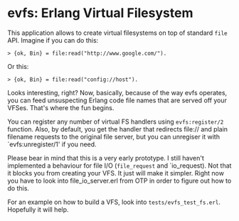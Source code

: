 evfs: Erlang Virtual Filesystem
===============================

This application allows to create virtual filesystems on top of standard
`file` API. Imagine if you can do this:

    > {ok, Bin} = file:read("http://www.google.com/").

Or this:

    > {ok, Bin} = file:read("config://host").

Looks interesting, right? Now, basically, because of the way evfs operates,
you can feed unsuspecting Erlang code file names that are served off your VFSes. 
That's where the fun begins.

You can register any number of virtual FS handlers using `evfs:register/2` function.
Also, by default, you get the handler that redirects file:// and plain filename requests
to the original file server, but you can unregiser it with `evfs:unregister/1' if you need.

Please bear in mind that this is a very early prototype. I still haven't implemented
a behaviour for file I/O (`file_request` and `io_request). Not that it blocks you
from creating your VFS. It just will make it simpler. Right now you have to look into
file_io_server.erl from OTP in order to figure out how to do this.

For an example on how to build a VFS, look into `tests/evfs_test_fs.erl`. Hopefully
it will help.
